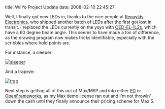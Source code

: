 title: WiiYo Project Update
date: 2008-02-10 22:45:27

Well, I finally got new LEDs in, thanks to the nice people at [Renoylds Electronics][1], who shipped another batch of LEDs after the first got lost in transit. I replaced the LEDs currently on the yoyo with [OED-EL-1L2s][2], which have a 60 degree beam angle. This seems to have made a ton of difference, as the drawing program now makes tricks identifiable, especially with the scribbles where hold points are.

For instance, a sleeper:

[![sleeper][3]][4]

And a trapeze:

[![trap][5]][6]

Next step is getting all of this out of Max/MSP and into either [PD][7] or [OpenFrameworks][8], as my Max demo license ran out and I'm not throwin' down the cash until they finally announce their pricing scheme for Max 5. 

   [1]: http://www.rentron.com
   [2]: http://www.rentron.com/remote_control/IRLED.htm#1L2
   [3]: https://farm3.static.flickr.com/2258/2256612367_255047d5cf_m.jpg
   [4]: https://www.flickr.com/photos/qdot76367/2256612367/ (sleeper by qdot76367, on Flickr)
   [5]: https://farm3.static.flickr.com/2285/2256612379_d2f6227706_m.jpg
   [6]: https://www.flickr.com/photos/qdot76367/2256612379/ (trap by qdot76367, on Flickr)
   [7]: http://puredata.info
   [8]: http://www.openframeworks.cc


